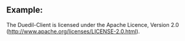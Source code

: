 ## Example:
The Duedil-Client is licensed under the Apache Licence, Version 2.0 (http://www.apache.org/licenses/LICENSE-2.0.html).